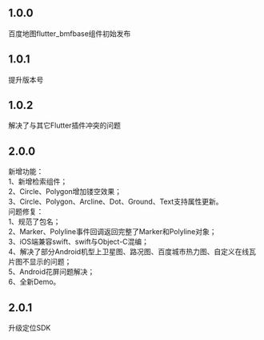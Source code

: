 ## 1.0.0
百度地图flutter_bmfbase组件初始发布

## 1.0.1
提升版本号

## 1.0.2
解决了与其它Flutter插件冲突的问题

## 2.0.0
新增功能：  
   1、新增检索组件；   
   2、Circle、Polygon增加镂空效果；  
   3、Circle、Polygon、Arcline、Dot、Ground、Text支持属性更新。  
问题修复：  
   1、规范了包名；  
   2、Marker、Polyline事件回调返回完整了Marker和Polyline对象；  
   3、iOS端兼容swift、swift与Object-C混编；  
   4、解决了部分Android机型上卫星图、路况图、百度城市热力图、自定义在线瓦片图不显示的问题；  
   5、Android花屏问题解决；  
   6、全新Demo。  

## 2.0.1
升级定位SDK
